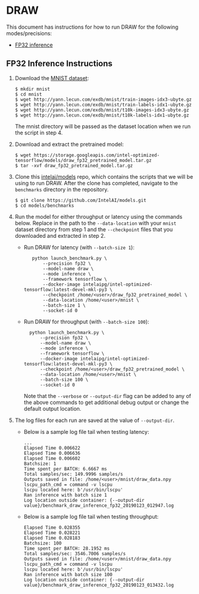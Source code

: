 # DRAW

This document has instructions for how to run DRAW for the following
modes/precisions:
* [FP32 inference](#fp32-inference-instructions)

## FP32 Inference Instructions

1. Download the [MNIST dataset](http://yann.lecun.com/exdb/mnist/):

   ```
   $ mkdir mnist
   $ cd mnist
   $ wget http://yann.lecun.com/exdb/mnist/train-images-idx3-ubyte.gz
   $ wget http://yann.lecun.com/exdb/mnist/train-labels-idx1-ubyte.gz
   $ wget http://yann.lecun.com/exdb/mnist/t10k-images-idx3-ubyte.gz
   $ wget http://yann.lecun.com/exdb/mnist/t10k-labels-idx1-ubyte.gz
   ```

   The mnist directory will be passed as the dataset location when we
   run the script in step 4.

2. Download and extract the pretrained model:
   ```
   $ wget https://storage.googleapis.com/intel-optimized-tensorflow/models/draw_fp32_pretrained_model.tar.gz
   $ tar -xvf draw_fp32_pretrained_model.tar.gz
   ```

3. Clone this [intelai/models](https://github.com/IntelAI/models) repo,
   which contains the scripts that we will be using to run DRAW. 
   After the clone has completed, navigate to the `benchmarks`
   directory in the repository.

   ```
   $ git clone https://github.com/IntelAI/models.git
   $ cd models/benchmarks
   ```

4. Run the model for either throughput or latency using the commands
   below. Replace in the path to the `--data-location` with your `mnist`
   dataset directory from step 1 and the `--checkpoint` files that you
   downloaded and extracted in step 2.

   * Run DRAW for latency (with `--batch-size 1`):
     ```
        python launch_benchmark.py \
	        --precision fp32 \
            --model-name draw \
            --mode inference \
            --framework tensorflow \
            --docker-image intelaipg/intel-optimized-tensorflow:latest-devel-mkl-py3 \
            --checkpoint /home/<user>/draw_fp32_pretrained_model \
            --data-location /home/<user>/mnist \
            --batch-size 1 \
            --socket-id 0
     ```
    * Run DRAW for throughput (with `--batch-size 100`):
      ```
        python launch_benchmark.py \
	        --precision fp32 \
            --model-name draw \
            --mode inference \
            --framework tensorflow \
            --docker-image intelaipg/intel-optimized-tensorflow:latest-devel-mkl-py3 \
            --checkpoint /home/<user>/draw_fp32_pretrained_model \
            --data-location /home/<user>/mnist \
            --batch-size 100 \
            --socket-id 0
      ```
      Note that the `--verbose` or `--output-dir` flag can be added to any of the above
      commands to get additional debug output or change the default output location.

5. The log files for each run are saved at the value of `--output-dir`.

   * Below is a sample log file tail when testing latency:
     ```
     ...
     Elapsed Time 0.006622
     Elapsed Time 0.006636
     Elapsed Time 0.006602
     Batchsize: 1
     Time spent per BATCH: 6.6667 ms
     Total samples/sec: 149.9996 samples/s
     Outputs saved in file: /home/<user>/mnist/draw_data.npy
     lscpu_path_cmd = command -v lscpu
     lscpu located here: b'/usr/bin/lscpu'
     Ran inference with batch size 1
     Log location outside container: {--output-dir value}/benchmark_draw_inference_fp32_20190123_012947.log
     ```

   * Below is a sample log file tail when testing throughput:
     ```
     Elapsed Time 0.028355
     Elapsed Time 0.028221
     Elapsed Time 0.028183
     Batchsize: 100
     Time spent per BATCH: 28.1952 ms
     Total samples/sec: 3546.7006 samples/s
     Outputs saved in file: /home/<user>/mnist/draw_data.npy
     lscpu_path_cmd = command -v lscpu
     lscpu located here: b'/usr/bin/lscpu'
     Ran inference with batch size 100
     Log location outside container: {--output-dir value}/benchmark_draw_inference_fp32_20190123_013432.log
     ```